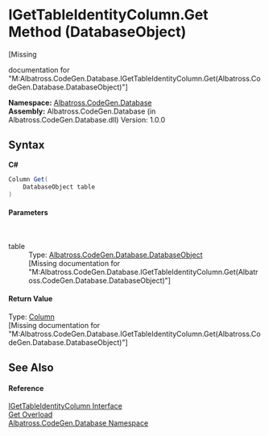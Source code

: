 # IGetTableIdentityColumn.Get Method (DatabaseObject)
 

\[Missing <summary> documentation for "M:Albatross.CodeGen.Database.IGetTableIdentityColumn.Get(Albatross.CodeGen.Database.DatabaseObject)"\]

**Namespace:**&nbsp;<a href="E11F5D98">Albatross.CodeGen.Database</a><br />**Assembly:**&nbsp;Albatross.CodeGen.Database (in Albatross.CodeGen.Database.dll) Version: 1.0.0

## Syntax

**C#**<br />
``` C#
Column Get(
	DatabaseObject table
)
```


#### Parameters
&nbsp;<dl><dt>table</dt><dd>Type: <a href="69114895">Albatross.CodeGen.Database.DatabaseObject</a><br />\[Missing <param name="table"/> documentation for "M:Albatross.CodeGen.Database.IGetTableIdentityColumn.Get(Albatross.CodeGen.Database.DatabaseObject)"\]</dd></dl>

#### Return Value
Type: <a href="9459F463">Column</a><br />\[Missing <returns> documentation for "M:Albatross.CodeGen.Database.IGetTableIdentityColumn.Get(Albatross.CodeGen.Database.DatabaseObject)"\]

## See Also


#### Reference
<a href="2B29757D">IGetTableIdentityColumn Interface</a><br /><a href="76EEBF47">Get Overload</a><br /><a href="E11F5D98">Albatross.CodeGen.Database Namespace</a><br />